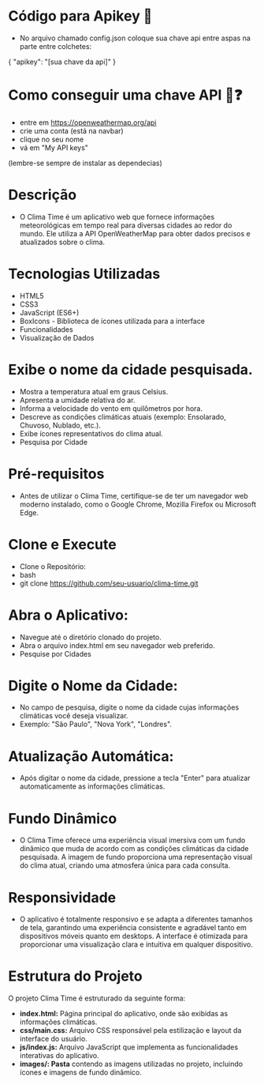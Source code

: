 # Código para Apikey 🔑

- No arquivo chamado config.json coloque sua chave api entre aspas na parte entre colchetes:

{
    "apikey": "[sua chave da api]"
}

# Como conseguir uma chave API 🔑❓

- entre em https://openweathermap.org/api
- crie uma conta (está na navbar)
- clique no seu nome 
- vá em "My API keys"

(lembre-se sempre de instalar as dependecias)

# **Descrição**
- O Clima Time é um aplicativo web que fornece informações meteorológicas em tempo real para diversas cidades ao redor do mundo. Ele utiliza a API OpenWeatherMap para obter dados precisos e atualizados sobre o clima.

# **Tecnologias Utilizadas**
- HTML5
- CSS3
- JavaScript (ES6+)
- BoxIcons - Biblioteca de ícones utilizada para a interface
- Funcionalidades
- Visualização de Dados

# **Exibe o nome da cidade pesquisada.**
- Mostra a temperatura atual em graus Celsius.
- Apresenta a umidade relativa do ar.
- Informa a velocidade do vento em quilômetros por hora.
- Descreve as condições climáticas atuais (exemplo: Ensolarado, Chuvoso, Nublado, etc.).
- Exibe ícones representativos do clima atual.
- Pesquisa por Cidade

# **Pré-requisitos**
- Antes de utilizar o Clima Time, certifique-se de ter um navegador web moderno instalado, como o Google Chrome, Mozilla Firefox ou Microsoft Edge.

# **Clone e Execute**
- Clone o Repositório:
- bash
- git clone https://github.com/seu-usuario/clima-time.git

# **Abra o Aplicativo:**
- Navegue até o diretório clonado do projeto.
- Abra o arquivo index.html em seu navegador web preferido.
- Pesquise por Cidades

# **Digite o Nome da Cidade:**
- No campo de pesquisa, digite o nome da cidade cujas informações climáticas você deseja visualizar.
- Exemplo: "São Paulo", "Nova York", "Londres".

# **Atualização Automática:**
- Após digitar o nome da cidade, pressione a tecla "Enter" para atualizar automaticamente as informações climáticas.
  
# **Fundo Dinâmico**
- O Clima Time oferece uma experiência visual imersiva com um fundo dinâmico que muda de acordo com as condições climáticas da cidade pesquisada. A imagem de fundo proporciona uma representação visual do clima atual, criando uma atmosfera única para cada consulta.

# **Responsividade**
- O aplicativo é totalmente responsivo e se adapta a diferentes tamanhos de tela, garantindo uma experiência consistente e agradável tanto em dispositivos móveis quanto em desktops. A interface é otimizada para proporcionar uma visualização clara e intuitiva em qualquer dispositivo.

# **Estrutura do Projeto**
  O projeto Clima Time é estruturado da seguinte forma:

- **index.html:** Página principal do aplicativo, onde são exibidas as informações climáticas.
- **css/main.css:** Arquivo CSS responsável pela estilização e layout da interface do usuário.
- **js/index.js:** Arquivo JavaScript que implementa as funcionalidades interativas do aplicativo.
- **images/: Pasta** contendo as imagens utilizadas no projeto, incluindo ícones e imagens de fundo dinâmico.
